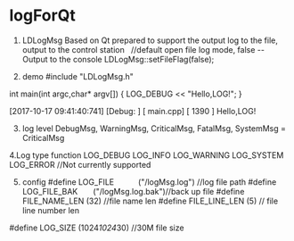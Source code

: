 # logForQt
1. LDLogMsg Based on Qt prepared to support the output log to the file, output to the control station
     //default open file log mode, false -- Output to the console
    LDLogMsg::setFileFlag(false);

2. demo
  #include "LDLogMsg.h"

int main(int argc,char* argv[])
{
    LOG_DEBUG << "Hello,LOG!";
}

[2017-10-17 09:41:40:741] [Debug:    ] [                     main.cpp] [ 1390 ] Hello,LOG!


3. log level
  DebugMsg, WarningMsg, CriticalMsg, FatalMsg, SystemMsg = CriticalMsg
  
4.Log type function
 LOG_DEBUG
 LOG_INFO
 LOG_WARNING
 LOG_SYSTEM
 LOG_ERROR //Not currently supported
 
 
5. config
#define LOG_FILE            ("/logMsg.log") //log file path
#define LOG_FILE_BAK        ("/logMsg.log.bak")//back up file 
#define FILE_NAME_LEN       (32) //file name len
#define FILE_LINE_LEN       (5) // file line number len

#define LOG_SIZE            (1024*1024*30) //30M file size
